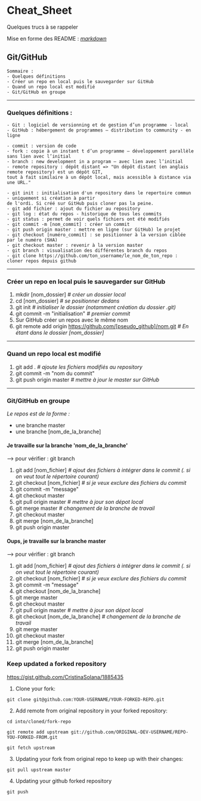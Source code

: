 # Cheat_Sheet
Quelques trucs à se rappeler

Mise en forme des README : _[markdown](https://guides.github.com/features/mastering-markdown/)_

## Git/GitHub
    Sommaire :
    - Quelques définitions
    - Créer un repo en local puis le sauvegarder sur GitHub
    - Quand un repo local est modifié
    - Git/GitHub en groupe

------------------------------------------------
### Quelques définitions :

    - Git : logiciel de versionning et de gestion d’un programme - local
    - GitHub : hébergement de programmes – distribution to community - en ligne

    - commit : version de code
    - fork : copie à un instant t d’un programme – développement parallèle sans lien avec l’initial
    - branch : new development in a program – avec lien avec l’initial
    - remote repository : dépôt distant => "Un dépôt distant (en anglais remote repository) est un dépôt GIT, 
    tout à fait similaire à un dépôt local, mais acessible à distance via une URL."

    - git init : initialisation d'un repository dans le repertoire commun - uniquement si création à partir 
    de l'ordi. Si créé sur GitHub puis cloner pas la peine.
    - git add fichier : ajout du fichier au repository
    - git log : état du repos - historique de tous les commits
    - git status : permet de voir quels fichiers ont été modifiés
    - git commit -m [nom_commit] : créer un commit
    - git push origin master : mettre en ligne (sur GitHub) le projet
    - git checkout [numéro_commit] : se positionner à la version ciblée par le numéro (SHA)
    - git checkout master : revenir à la version master
    - git branch : visualisation des différentes branch du repos
    - git clone https://github.com/ton_username/le_nom_de_ton_repo : cloner repos depuis github


***************************************************************************
### Créer un repo en local puis le sauvegarder sur GitHub
1. mkdir [nom_dossier] _# créer un dossier local_
2. cd [nom_dossier] _# se positionner dedans_
3. git init _# initialiser le dossier (notamment création du dossier .git)_
4. git commit -m "initialisation" _# premier commit_
5. Sur GitHub créer un repos avec le même nom
6. git remote add origin https://github.com/[pseudo_github]/nom.git _# En étant dans le dossier [nom_dossier]_


***************************************************************************
### Quand un repo local est modifié
1. git add . _# ajoute les fichiers modifiés au repository_
2. git commit -m "nom du commit"
3. git push origin master _# mettre à jour le master sur GitHub_

***************************************************************************

### **Git/GitHub en groupe**

*Le repos est de la forme :*
  - une branche master
  - une branche [nom_de_la_branche]

#### Je travaille sur la branche 'nom_de_la_branche'

--> pour vérifier : git branch

1. git add [nom_fichier] _# ajout des fichiers à intégrer dans le commit (. si on veut tout le répertoire courant)_
2. git checkout [nom_fichier] _# si je veux exclure des fichiers du commit_
3. git commit -m "message"
4. git checkout master
5. git pull origin master _# mettre à jour son dépot local_
6. git merge master _# changement de la branche de travail_
7. git checkout master
8. git merge [nom_de_la_branche]
9. git push origin master

#### Oups, je travaille sur la branche master

--> pour vérifier : git branch

1. git add [nom_fichier] _# ajout des fichiers à intégrer dans le commit (. si on veut tout le répertoire courant)_
2. git checkout [nom_fichier] _# si je veux exclure des fichiers du commit_
3. git commit -m "message"
4. git checkout [nom_de_la_branche]
5. git merge master
6. git checkout master
7. git pull origin master _# mettre à jour son dépot local_
8. git checkout [nom_de_la_branche] _# changement de la branche de travail_
9. git merge master
10. git checkout master
11. git merge [nom_de_la_branche]
12. git push origin master


### Keep updated a forked repository

https://gist.github.com/CristinaSolana/1885435

1. Clone your fork:

`git clone git@github.com:YOUR-USERNAME/YOUR-FORKED-REPO.git`

2. Add remote from original repository in your forked repository:

`cd into/cloned/fork-repo`

`git remote add upstream git://github.com/ORIGINAL-DEV-USERNAME/REPO-YOU-FORKED-FROM.git`

`git fetch upstream`

3. Updating your fork from original repo to keep up with their changes:

`git pull upstream master`

4. Updating your github forked repository

`git push`
